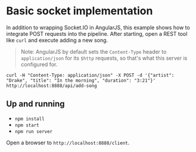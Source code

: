 # Basic socket implementation

In addition to wrapping Socket.IO in AngularJS, this example shows how to integrate POST requests into the pipeline.  After starting, open a REST tool like `curl` and execute adding a new song.

>Note: AngularJS by default sets the `Content-Type` header to `application/json` for its `$http` requests, so that's what this server is configured for.

```
curl -H "Content-Type: application/json" -X POST -d '{"artist": "Drake", "title": "In the morning", "duration": "3:21"}' http://localhost:8888/api/add-song
```

## Up and running

- `npm install`
- `npm start`
- `npm run server`

Open a browser to `http://localhost:8888/client`.